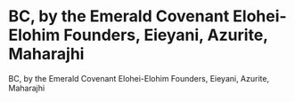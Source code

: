 # BC, by the Emerald Covenant Elohei-Elohim Founders, Eieyani, Azurite, Maharajhi

BC, by the Emerald Covenant Elohei-Elohim Founders, Eieyani, Azurite, Maharajhi